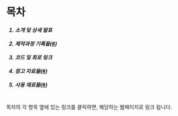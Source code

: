 <h1>목차</h1>

<h5>
<ol>
 <li>소개 및 상세 발표</li><br/>
 <li>제작과정 기록들(<a href="./resources/html/제작과정.md">#</a>)</li><br/>
 <li>코드 및 회로 링크</li><br/>
 <li>참고 자료들(<a href="./resources/html/참고자료.md">#</a>)</li><br/>
 <li>사용 재료들(<a href="./resources/html/사용재료들.md">#</a>)</li><br/>
</ol>
</h5>

<p>목차의 각 항목 옆에 있는 링크를 클릭하면, 해당하는 웹페이지로 링크 됩니다.</p>
